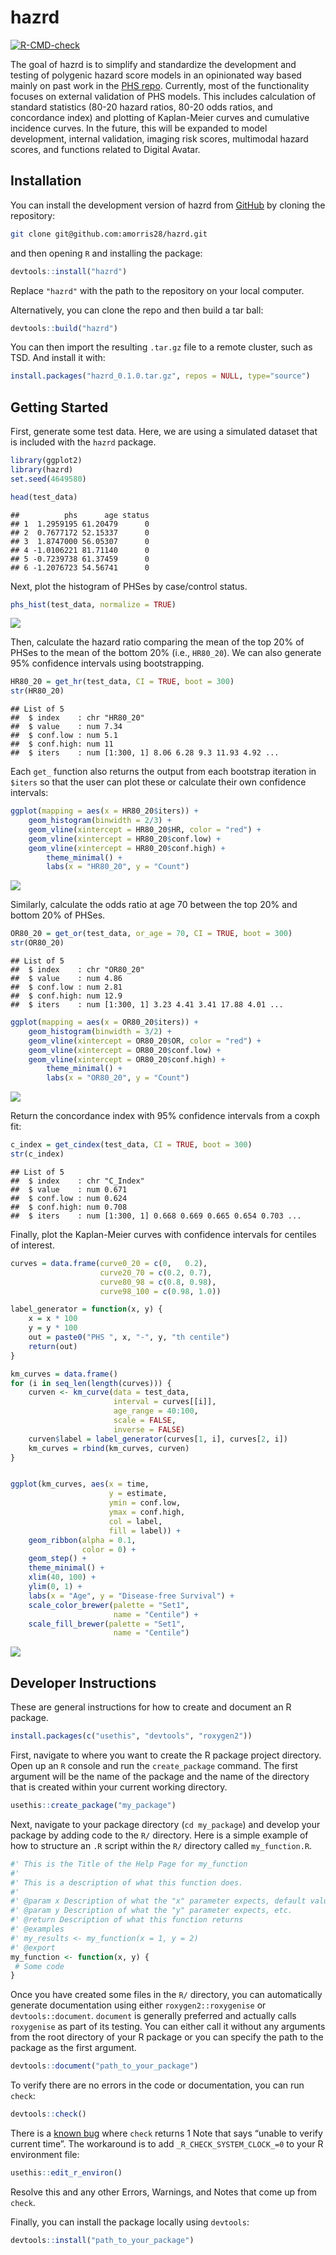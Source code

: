 hazrd
================

<!-- badges: start -->

[![R-CMD-check](https://github.com/amorris28/hazRd/actions/workflows/R-CMD-check.yaml/badge.svg)](https://github.com/amorris28/hazRd/actions/workflows/R-CMD-check.yaml)
<!-- badges: end -->

The goal of hazrd is to simplify and standardize the development and
testing of polygenic hazard score models in an opinionated way based
mainly on past work in the [PHS
repo](https://github.com/cmig-research-group/phs). Currently, most of
the functionality focuses on external validation of PHS models. This
includes calculation of standard statistics (80-20 hazard ratios, 80-20
odds ratios, and concordance index) and plotting of Kaplan-Meier curves
and cumulative incidence curves. In the future, this will be expanded to
model development, internal validation, imaging risk scores, multimodal
hazard scores, and functions related to Digital Avatar.

## Installation

You can install the development version of hazrd from
[GitHub](https://github.com/) by cloning the repository:

``` bash
git clone git@github.com:amorris28/hazrd.git
```

and then opening `R` and installing the package:

``` r
devtools::install("hazrd")
```

Replace `"hazrd"` with the path to the repository on your local
computer.

Alternatively, you can clone the repo and then build a tar ball:

``` r
devtools::build("hazrd")
```

You can then import the resulting `.tar.gz` file to a remote cluster,
such as TSD. And install it with:

``` r
install.packages("hazrd_0.1.0.tar.gz", repos = NULL, type="source")
```

## Getting Started

First, generate some test data. Here, we are using a simulated dataset
that is included with the `hazrd` package.

``` r
library(ggplot2)
library(hazrd)
set.seed(4649580)

head(test_data)
```

    ##          phs      age status
    ## 1  1.2959195 61.20479      0
    ## 2  0.7677172 52.15337      0
    ## 3  1.8747000 56.05307      0
    ## 4 -1.0106221 81.71140      0
    ## 5 -0.7239738 61.37459      0
    ## 6 -1.2076723 54.56741      0

Next, plot the histogram of PHSes by case/control status.

``` r
phs_hist(test_data, normalize = TRUE)
```

![](README_files/figure-gfm/phs_hist-1.png)<!-- -->

Then, calculate the hazard ratio comparing the mean of the top 20% of
PHSes to the mean of the bottom 20% (i.e., `HR80_20`). We can also
generate 95% confidence intervals using bootstrapping.

``` r
HR80_20 = get_hr(test_data, CI = TRUE, boot = 300)
str(HR80_20)
```

    ## List of 5
    ##  $ index    : chr "HR80_20"
    ##  $ value    : num 7.34
    ##  $ conf.low : num 5.1
    ##  $ conf.high: num 11
    ##  $ iters    : num [1:300, 1] 8.06 6.28 9.3 11.93 4.92 ...

Each `get_` function also returns the output from each bootstrap
iteration in `$iters` so that the user can plot these or calculate their
own confidence intervals:

``` r
ggplot(mapping = aes(x = HR80_20$iters)) +
    geom_histogram(binwidth = 2/3) +
    geom_vline(xintercept = HR80_20$HR, color = "red") +
    geom_vline(xintercept = HR80_20$conf.low) +
    geom_vline(xintercept = HR80_20$conf.high) +
        theme_minimal() +
        labs(x = "HR80_20", y = "Count")
```

![](README_files/figure-gfm/HR_histogram-1.png)<!-- -->

Similarly, calculate the odds ratio at age 70 between the top 20% and
bottom 20% of PHSes.

``` r
OR80_20 = get_or(test_data, or_age = 70, CI = TRUE, boot = 300)
str(OR80_20)
```

    ## List of 5
    ##  $ index    : chr "OR80_20"
    ##  $ value    : num 4.86
    ##  $ conf.low : num 2.81
    ##  $ conf.high: num 12.9
    ##  $ iters    : num [1:300, 1] 3.23 4.41 3.41 17.88 4.01 ...

``` r
ggplot(mapping = aes(x = OR80_20$iters)) +
    geom_histogram(binwidth = 3/2) +
    geom_vline(xintercept = OR80_20$OR, color = "red") +
    geom_vline(xintercept = OR80_20$conf.low) +
    geom_vline(xintercept = OR80_20$conf.high) +
        theme_minimal() +
        labs(x = "OR80_20", y = "Count")
```

![](README_files/figure-gfm/OR_histogram-1.png)<!-- -->

Return the concordance index with 95% confidence intervals from a coxph
fit:

``` r
c_index = get_cindex(test_data, CI = TRUE, boot = 300)
str(c_index)
```

    ## List of 5
    ##  $ index    : chr "C_Index"
    ##  $ value    : num 0.671
    ##  $ conf.low : num 0.624
    ##  $ conf.high: num 0.708
    ##  $ iters    : num [1:300, 1] 0.668 0.669 0.665 0.654 0.703 ...

Finally, plot the Kaplan-Meier curves with confidence intervals for
centiles of interest.

``` r
curves = data.frame(curve0_20 = c(0,   0.2),
                    curve20_70 = c(0.2, 0.7),
                    curve80_98 = c(0.8, 0.98),
                    curve98_100 = c(0.98, 1.0))

label_generator = function(x, y) {
    x = x * 100
    y = y * 100
    out = paste0("PHS ", x, "-", y, "th centile")
    return(out)
}

km_curves = data.frame()
for (i in seq_len(length(curves))) {
    curven <- km_curve(data = test_data,  
                       interval = curves[[i]],
                       age_range = 40:100, 
                       scale = FALSE, 
                       inverse = FALSE)
    curven$label = label_generator(curves[1, i], curves[2, i])
    km_curves = rbind(km_curves, curven)
}


ggplot(km_curves, aes(x = time, 
                      y = estimate,
                      ymin = conf.low,
                      ymax = conf.high,
                      col = label,
                      fill = label)) +
    geom_ribbon(alpha = 0.1,
                color = 0) +
    geom_step() +
    theme_minimal() +
    xlim(40, 100) + 
    ylim(0, 1) +
    labs(x = "Age", y = "Disease-free Survival") +
    scale_color_brewer(palette = "Set1",
                       name = "Centile") +
    scale_fill_brewer(palette = "Set1",
                       name = "Centile")
```

![](README_files/figure-gfm/km_curve-1.png)<!-- -->

## Developer Instructions

These are general instructions for how to create and document an R
package.

``` r
install.packages(c("usethis", "devtools", "roxygen2"))
```

First, navigate to where you want to create the R package project
directory. Open up an `R` console and run the `create_package` command.
The first argument will be the name of the package and the name of the
directory that is created within your current working directory.

``` r
usethis::create_package("my_package")
```

Next, navigate to your package directory (`cd my_package`) and develop
your package by adding code to the `R/` directory. Here is a simple
example of how to structure an `.R` script within the `R/` directory
called `my_function.R`.

``` r
#' This is the Title of the Help Page for my_function
#'
#' This is a description of what this function does.
#'
#' @param x Description of what the "x" parameter expects, default value, whether it is optional
#' @param y Description of what the "y" parameter expects, etc.
#' @return Description of what this function returns
#' @examples
#' my_results <- my_function(x = 1, y = 2)
#' @export
my_function <- function(x, y) {
 # Some code
}
```

Once you have created some files in the `R/` directory, you can
automatically generate documentation using either `roxygen2::roxygenise`
or `devtools::document`. `document` is generally preferred and actually
calls `roxygenise` as part of its testing. You can either call it
without any arguments from the root directory of your R package or you
can specify the path to the package as the first argument.

``` r
devtools::document("path_to_your_package")
```

To verify there are no errors in the code or documentation, you can run
`check`:

``` r
devtools::check()
```

There is a [known
bug](https://stackoverflow.com/questions/63613301/r-cmd-check-note-unable-to-verify-current-time)
where `check` returns 1 Note that says “unable to verify current time”.
The workaround is to add `_R_CHECK_SYSTEM_CLOCK_=0` to your R
environment file:

``` r
usethis::edit_r_environ()
```

Resolve this and any other Errors, Warnings, and Notes that come up from
`check`.

Finally, you can install the package locally using `devtools`:

``` r
devtools::install("path_to_your_package")
```
